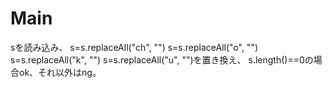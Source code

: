 # Main
sを読み込み、
s=s.replaceAll("ch", "")
s=s.replaceAll("o", "")
s=s.replaceAll("k", "")
s=s.replaceAll("u", "")を置き換え、
s.length()==0の場合ok、それ以外はng。
